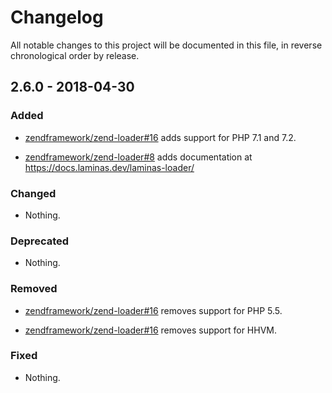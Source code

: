 # Changelog

All notable changes to this project will be documented in this file, in reverse chronological order by release.

## 2.6.0 - 2018-04-30

### Added

- [zendframework/zend-loader#16](https://github.com/zendframework/zend-loader/pull/16) adds support for PHP 7.1 and 7.2.

- [zendframework/zend-loader#8](https://github.com/zendframework/zend-loader/pull/8) adds documentation at https://docs.laminas.dev/laminas-loader/

### Changed

- Nothing.

### Deprecated

- Nothing.

### Removed

- [zendframework/zend-loader#16](https://github.com/zendframework/zend-loader/pull/16) removes support for PHP 5.5.

- [zendframework/zend-loader#16](https://github.com/zendframework/zend-loader/pull/16) removes support for HHVM.

### Fixed

- Nothing.
